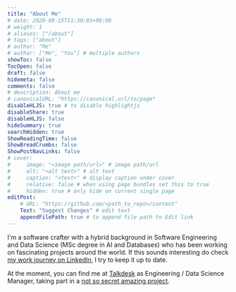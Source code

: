 ```yaml
---
title: "About Me"
# date: 2020-09-15T11:30:03+00:00
# weight: 1
# aliases: ["/about"]
# tags: ["about"]
# author: "Me"
# author: ["Me", "You"] # multiple authors
showToc: false
TocOpen: false
draft: false
hidemeta: false
comments: false
# description: About me
# canonicalURL: "https://canonical.url/to/page"
disableHLJS: true # to disable highlightjs
disableShare: true
disableHLJS: false
hideSummary: true
searchHidden: true
ShowReadingTime: false
ShowBreadCrumbs: false
ShowPostNavLinks: false
# cover:
#     image: "<image path/url>" # image path/url
#     alt: "<alt text>" # alt text
#     caption: "<text>" # display caption under cover
#     relative: false # when using page bundles set this to true
#     hidden: true # only hide on current single page
editPost:
    # URL: "https://github.com/<path_to_repo>/content"
    Text: "Suggest Changes" # edit text
    appendFilePath: true # to append file path to Edit link
---
```

I'm a software crafter with a hybrid background in Software Engineering and Data Science (MSc degree in AI and Databases) who has been working on fascinating projects around the world. If this sounds interesting do check [my work journey on LinkedIn](https://www.linkedin.com/in/joaofranca/), I try to keep it up to date.

At the moment, you can find me at [Talkdesk](https://www.talkdesk.com/) as Engineering / Data Science Manager, taking part in a [not so secret amazing project](https://www.talkdesk.com/cloud-contact-center/wem/workforce-management-wfm/).
